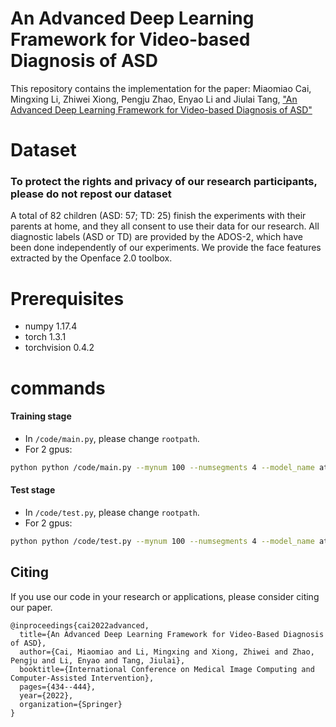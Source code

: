 # An Advanced Deep Learning Framework for Video-based Diagnosis of ASD
This repository contains the implementation for the paper:
Miaomiao Cai, Mingxing Li, Zhiwei Xiong, Pengju Zhao, Enyao Li and Jiulai Tang, ["An Advanced Deep Learning Framework for Video-based Diagnosis of ASD"](https://link.springer.com/chapter/10.1007/978-3-031-16440-8_42)

# Dataset
### To protect the rights and privacy of our research participants, please do not repost our dataset
A total of 82 children (ASD: 57; TD: 25) finish the experiments with their parents at home, and they all consent to use their data for our research.
All diagnostic labels (ASD or TD) are provided by the ADOS-2, which have been done independently of our experiments. 
We provide the face features extracted by the Openface 2.0 toolbox.

# Prerequisites
- numpy            1.17.4 
- torch            1.3.1
- torchvision      0.4.2   

# commands
#### Training stage
- In `/code/main.py`, please change `rootpath`. 
- For 2 gpus:
```sh
python python /code/main.py --mynum 100 --numsegments 4 --model_name attention
```
#### Test stage
- In `/code/test.py`, please change `rootpath`. 
- For 2 gpus:
```sh
python python /code/test.py --mynum 100 --numsegments 4 --model_name attention
```


## Citing

If you use our code in your research or applications, please consider citing our paper.

```
@inproceedings{cai2022advanced,
  title={An Advanced Deep Learning Framework for Video-Based Diagnosis of ASD},
  author={Cai, Miaomiao and Li, Mingxing and Xiong, Zhiwei and Zhao, Pengju and Li, Enyao and Tang, Jiulai},
  booktitle={International Conference on Medical Image Computing and Computer-Assisted Intervention},
  pages={434--444},
  year={2022},
  organization={Springer}
}
```
